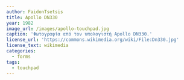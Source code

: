 ```yaml
---
author: FaidonTsetsis
title: Apollo DN330
year: 1982
image_url: /images/apollo-touchpad.jpg
caption: 'Φωτογραφία από τον υπολογιστή Apollo DN330.'
license_url: 'https://commons.wikimedia.org/wiki/File:Dn330.jpg'
license_text: wikimedia
categories:
  - forms
tags:
  - touchpad
---
```

